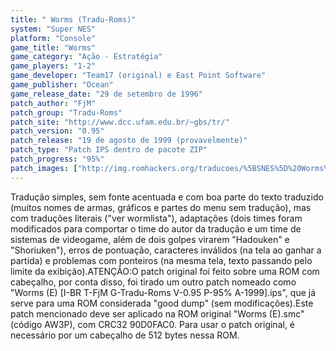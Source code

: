 ```yaml
---
title: " Worms (Tradu-Roms)"
system: "Super NES"
platform: "Console"
game_title: "Worms"
game_category: "Ação - Estratégia"
game_players: "1-2"
game_developer: "Team17 (original) e East Point Software"
game_publisher: "Ocean"
game_release_date: "29 de setembro de 1996"
patch_author: "FjM"
patch_group: "Tradu-Roms"
patch_site: "http://www.dcc.ufam.edu.br/~gbs/tr/"
patch_version: "0.95"
patch_release: "19 de agosto de 1999 (provavelmente)"
patch_type: "Patch IPS dentro de pacote ZIP"
patch_progress: "95%"
patch_images: ["http://img.romhackers.org/traducoes/%5BSNES%5D%20Worms%20-%20Tradu-Roms%20-%201.png","http://img.romhackers.org/traducoes/%5BSNES%5D%20Worms%20-%20Tradu-Roms%20-%202.png","http://img.romhackers.org/traducoes/%5BSNES%5D%20Worms%20-%20Tradu-Roms%20-%203.png"]
---
```

Tradução simples, sem fonte acentuada e com boa parte do texto traduzido (muitos nomes de armas, gráficos e partes do menu sem tradução), mas com traduções literais ("ver wormlista"), adaptações (dois times foram modificados para comportar o time do autor da tradução e um time de sistemas de videogame, além de dois golpes virarem "Hadouken" e "Shoriuken"), erros de pontuação, caracteres inválidos (na tela ao ganhar a partida) e problemas com ponteiros (na mesma tela, texto passando pelo limite da exibição).ATENÇÃO:O patch original foi feito sobre uma ROM com cabeçalho, por conta disso, foi tirado um outro patch nomeado como "Worms (E) [I-BR T-FjM G-Tradu-Roms V-0.95 P-95% A-1999].ips", que já serve para uma ROM considerada "good dump" (sem modificações).Este patch mencionado deve ser aplicado na ROM original "Worms (E).smc" (código AW3P), com CRC32 90D0FAC0. Para usar o patch original, é necessário por um cabeçalho de 512 bytes nessa ROM.